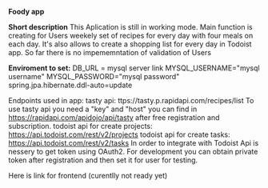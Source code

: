 **Foody app**

**Short description**
This Aplication is still in working mode.
Main function is creating for Users weekely set of recipes for every day with four meals on each day.
It's also allows to create a shopping list for every day in Todoist app.
So far there is no impememntation of validation of Users

**Enviroment to set:**
DB_URL = mysql server link
MYSQL_USERNAME="mysql username"
MYSQL_PASSWORD="mysql password" 
spring.jpa.hibernate.ddl-auto=update

Endpoints used in app:
tasty api: ttps://tasty.p.rapidapi.com/recipes/list
To use tasty api you need a "key" and "host" you can find in https://rapidapi.com/apidojo/api/tasty after free registration and subscription.
todoist api for create projects: https://api.todoist.com/rest/v2/projects
todoist api for create tasks: https://api.todoist.com/rest/v2/tasks
In order to integrate with Todoist Api is nessery to get token using OAuth2. For development you can obtain private token after registration and then set it for user for testing. 

Here is link for frontend (curentlly not ready yet)
